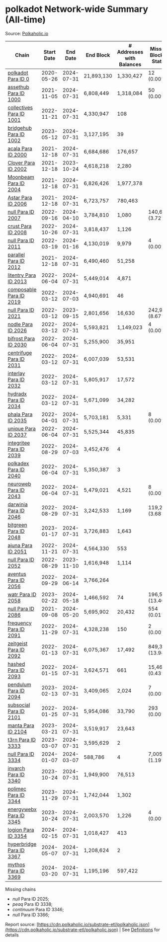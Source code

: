 # polkadot Network-wide Summary (All-time)

Source: [Polkaholic.io](https://polkaholic.io)


| Chain            | Start Date | End Date | End Block | # Addresses with Balances | Missing Blocks / Status |
| ---------------- | ---------- | ---------| --------- | ------------------------- | ----------------------- |
| [polkadot Para ID 0](/polkadot/0-polkadot) | 2020-05-26 | 2024-07-31 | 21,893,130 |  1,330,427 | 12 (0.00%)  |
| [assethub Para ID 1000](/polkadot/1000-assethub) | 2021-11-05 | 2024-07-31 | 6,808,449 |  1,318,084 | 50 (0.00%)  |
| [collectives Para ID 1001](/polkadot/1001-collectives) | 2022-11-21 | 2024-07-31 | 4,330,947 |  108 |    |
| [bridgehub Para ID 1002](/polkadot/1002-bridgehub) | 2023-05-12 | 2024-07-31 | 3,127,195 |  39 |    |
| [acala Para ID 2000](/polkadot/2000-acala) | 2021-12-18 | 2024-07-31 | 6,684,686 |  176,657 |    |
| [Clover Para ID 2002](/polkadot/2002-clover) | 2021-12-18 | 2023-10-24 | 4,618,218 |  2,280 |    |
| [Moonbeam Para ID 2004](/polkadot/2004-moonbeam) | 2021-12-18 | 2024-07-31 | 6,826,426 |  1,977,378 |    |
| [Astar Para ID 2006](/polkadot/2006-astar) | 2021-12-18 | 2024-07-31 | 6,723,757 |  780,463 |    |
| [null Para ID 2007](/polkadot/2007-kapex) | 2022-09-16 | 2024-04-10 | 3,784,810 |  1,080 | 140,668 (3.72%)  |
| [crust Para ID 2008](/polkadot/2008-crust) | 2022-10-26 | 2024-07-31 | 3,818,437 |  1,126 |    |
| [null Para ID 2011](/polkadot/2011-equilibrium) | 2022-03-19 | 2024-01-16 | 4,130,019 |  9,979 | 4 (0.00%)  |
| [parallel Para ID 2012](/polkadot/2012-parallel) | 2021-12-18 | 2024-07-31 | 6,490,460 |  51,258 |    |
| [litentry Para ID 2013](/polkadot/2013-litentry) | 2022-06-04 | 2024-07-31 | 5,449,014 |  4,871 |    |
| [composable Para ID 2019](/polkadot/2019-composable) | 2022-03-12 | 2024-07-03 | 4,940,691 |  46 |    |
| [null Para ID 2021](/polkadot/2021-efinity) | 2022-03-12 | 2023-09-15 | 2,801,656 |  16,630 | 242,949 (8.67%)  |
| [nodle Para ID 2026](/polkadot/2026-nodle) | 2022-03-12 | 2024-07-31 | 5,593,821 |  1,149,023 | 4 (0.00%)  |
| [bifrost Para ID 2030](/polkadot/2030-bifrost) | 2022-06-04 | 2024-07-31 | 5,255,900 |  35,951 |    |
| [centrifuge Para ID 2031](/polkadot/2031-centrifuge) | 2022-03-12 | 2024-07-31 | 6,007,039 |  53,531 |    |
| [interlay Para ID 2032](/polkadot/2032-interlay) | 2022-03-12 | 2024-07-31 | 5,805,917 |  17,572 |    |
| [hydradx Para ID 2034](/polkadot/2034-hydradx) | 2022-03-12 | 2024-07-31 | 5,671,099 |  34,282 |    |
| [phala Para ID 2035](/polkadot/2035-phala) | 2022-04-01 | 2024-07-31 | 5,703,181 |  5,331 | 8 (0.00%)  |
| [unique Para ID 2037](/polkadot/2037-unique) | 2022-06-04 | 2024-07-31 | 5,525,344 |  45,835 |    |
| [integritee Para ID 2039](/polkadot/2039-integritee) | 2022-08-29 | 2024-07-03 | 3,452,476 |  4 |    |
| [polkadex Para ID 2040](/polkadot/2040-polkadex) | 2022-06-04 | 2024-07-31 | 5,350,387 |  3 |    |
| [neuroweb Para ID 2043](/polkadot/2043-neuroweb) | 2022-06-04 | 2024-07-31 | 5,479,021 |  4,521 | 8 (0.00%)  |
| [darwinia Para ID 2046](/polkadot/2046-darwinia) | 2022-08-29 | 2024-07-31 | 3,242,533 |  1,169 | 119,220 (3.68%)  |
| [bitgreen Para ID 2048](/polkadot/2048-bitgreen) | 2023-01-17 | 2024-07-31 | 3,726,883 |  1,643 |    |
| [ajuna Para ID 2051](/polkadot/2051-ajuna) | 2022-11-21 | 2024-07-31 | 4,564,330 |  553 |    |
| [null Para ID 2052](/polkadot/2052-polkadot-parathread-2052) | 2022-08-29 | 2023-11-10 | 1,616,948 |  1,114 |    |
| [aventus Para ID 2056](/polkadot/2056-aventus) | 2022-09-29 | 2024-06-14 | 3,766,264 |   |    |
| [watr Para ID 2058](/polkadot/2058-watr) | 2023-02-22 | 2024-05-18 | 1,466,592 |  74 | 196,567 (13.40%)  |
| [null Para ID 2086](/polkadot/2086-kilt) | 2021-09-08 | 2024-05-20 | 5,695,902 |  20,432 | 554 (0.01%)  |
| [frequency Para ID 2091](/polkadot/2091-frequency) | 2022-11-29 | 2024-07-31 | 4,328,238 |  150 | 2 (0.00%)  |
| [zeitgeist Para ID 2092](/polkadot/2092-zeitgeist) | 2022-01-13 | 2024-07-31 | 6,075,367 |  17,492 | 849,383 (13.98%)  |
| [hashed Para ID 2093](/polkadot/2093-hashed) | 2022-01-15 | 2024-07-31 | 3,624,571 |  661 | 15,466 (0.43%)  |
| [pendulum Para ID 2094](/polkadot/2094-pendulum) | 2023-02-13 | 2024-07-31 | 3,409,065 |  2,024 | 7 (0.00%)  |
| [subsocial Para ID 2101](/polkadot/2101-subsocial) | 2022-01-25 | 2024-07-31 | 5,954,086 |  33,790 | 293 (0.00%)  |
| [manta Para ID 2104](/polkadot/2104-manta) | 2023-03-21 | 2024-07-31 | 3,519,917 |  23,643 |    |
| [t3rn Para ID 3333](/polkadot/3333-t3rn) | 2023-03-07 | 2024-07-31 | 3,595,629 |  2 |    |
| [null Para ID 3334](/polkadot/3334-polkadot-parathread-3334) | 2024-01-07 | 2024-03-07 | 588,786 |  4 | 7,005 (1.19%)  |
| [invarch Para ID 3340](/polkadot/3340-invarch) | 2023-10-24 | 2024-07-31 | 1,949,900 |  76,513 |    |
| [polimec Para ID 3344](/polkadot/3344-polimec) | 2023-11-29 | 2024-07-31 | 1,742,044 |  1,302 |    |
| [energywebx Para ID 3345](/polkadot/3345-energywebx) | 2023-10-24 | 2024-07-31 | 2,003,570 |  1,226 | 4 (0.00%)  |
| [logion Para ID 3354](/polkadot/3354-logion) | 2024-02-15 | 2024-07-31 | 1,018,427 |  413 |    |
| [hyperbridge Para ID 3367](/polkadot/3367-hyperbridge) | 2024-05-07 | 2024-07-31 | 1,208,624 |  2 |    |
| [mythos Para ID 3369](/polkadot/3369-mythos) | 2024-03-20 | 2024-07-31 | 1,195,196 |  597,422 |    |

Missing chains


* *null* Para ID 2025; 
* *peaq* Para ID 3338; 
* *continuum* Para ID 3346; 
* *null* Para ID 3366; 

Report source: [https://cdn.polkaholic.io/substrate-etl/polkaholic.json](https://cdn.polkaholic.io/substrate-etl/polkaholic.json) | See [Definitions](/DEFINITIONS.md) for details
